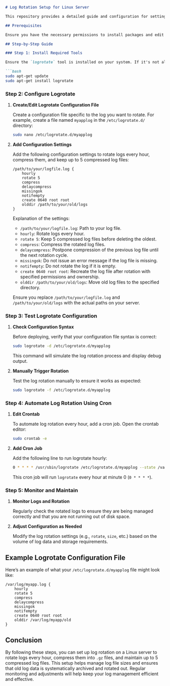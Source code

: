 ```markdown
# Log Rotation Setup for Linux Server

This repository provides a detailed guide and configuration for setting up log rotation on a Linux server to rotate logs every hour, compress them into `.gz` files, and maintain up to 5 compressed log files.

## Prerequisites

Ensure you have the necessary permissions to install packages and edit configuration files on your Linux server.

## Step-by-Step Guide

### Step 1: Install Required Tools

Ensure the `logrotate` tool is installed on your system. If it's not already installed, you can install it using the following commands:

```bash
sudo apt-get update
sudo apt-get install logrotate
```

### Step 2: Configure Logrotate

1. **Create/Edit Logrotate Configuration File**

   Create a configuration file specific to the log you want to rotate. For example, create a file named `myapplog` in the `/etc/logrotate.d/` directory:

   ```bash
   sudo nano /etc/logrotate.d/myapplog
   ```

2. **Add Configuration Settings**

   Add the following configuration settings to rotate logs every hour, compress them, and keep up to 5 compressed log files:

   ```text
   /path/to/your/logfile.log {
       hourly
       rotate 5
       compress
       delaycompress
       missingok
       notifempty
       create 0640 root root
       olddir /path/to/your/old/logs
   }
   ```

   Explanation of the settings:

   - `/path/to/your/logfile.log`: Path to your log file.
   - `hourly`: Rotate logs every hour.
   - `rotate 5`: Keep 5 compressed log files before deleting the oldest.
   - `compress`: Compress the rotated log files.
   - `delaycompress`: Postpone compression of the previous log file until the next rotation cycle.
   - `missingok`: Do not issue an error message if the log file is missing.
   - `notifempty`: Do not rotate the log if it is empty.
   - `create 0640 root root`: Recreate the log file after rotation with specified permissions and ownership.
   - `olddir /path/to/your/old/logs`: Move old log files to the specified directory.

   Ensure you replace `/path/to/your/logfile.log` and `/path/to/your/old/logs` with the actual paths on your server.

### Step 3: Test Logrotate Configuration

1. **Check Configuration Syntax**

   Before deploying, verify that your configuration file syntax is correct:

   ```bash
   sudo logrotate -d /etc/logrotate.d/myapplog
   ```

   This command will simulate the log rotation process and display debug output.

2. **Manually Trigger Rotation**

   Test the log rotation manually to ensure it works as expected:

   ```bash
   sudo logrotate -f /etc/logrotate.d/myapplog
   ```

### Step 4: Automate Log Rotation Using Cron

1. **Edit Crontab**

   To automate log rotation every hour, add a cron job. Open the crontab editor:

   ```bash
   sudo crontab -e
   ```

2. **Add Cron Job**

   Add the following line to run logrotate hourly:

   ```bash
   0 * * * * /usr/sbin/logrotate /etc/logrotate.d/myapplog --state /var/lib/logrotate/status
   ```

   This cron job will run `logrotate` every hour at minute 0 (`0 * * * *`).

### Step 5: Monitor and Maintain

1. **Monitor Logs and Rotation**

   Regularly check the rotated logs to ensure they are being managed correctly and that you are not running out of disk space.

2. **Adjust Configuration as Needed**

   Modify the log rotation settings (e.g., `rotate`, `size`, etc.) based on the volume of log data and storage requirements.

## Example Logrotate Configuration File

Here’s an example of what your `/etc/logrotate.d/myapplog` file might look like:

```text
/var/log/myapp.log {
    hourly
    rotate 5
    compress
    delaycompress
    missingok
    notifempty
    create 0640 root root
    olddir /var/log/myapp/old
}
```

## Conclusion

By following these steps, you can set up log rotation on a Linux server to rotate logs every hour, compress them into `.gz` files, and maintain up to 5 compressed log files. This setup helps manage log file sizes and ensures that old log data is systematically archived and rotated out. Regular monitoring and adjustments will help keep your log management efficient and effective.
```

